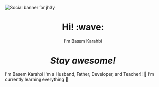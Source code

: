 ![Social banner for jh3y](https://github.com/jh3y/jh3y/raw/master/assets/header-banner--optimized.svg)
<h1 align='center'> Hi! :wave:</h1>
<p align='center'>
I'm Basem Karahbi
</p>
<h1 align='center'><i>Stay awesome!</i></h1>

I'm Basem Karahbi
I'm a Husband, Father, Developer, and Teacher!!
🌱 I’m currently learning everything 🤣
<!--
**basimkarhabi/basimkarhabi** is a ✨ _special_ ✨ repository because its `README.md` (this file) appears on your GitHub profile.

Here are some ideas to get you started:

- 🔭 I’m currently working on ...
- 🌱 I’m currently learning ...
- 👯 I’m looking to collaborate on ...
- 🤔 I’m looking for help with ...
- 💬 Ask me about ...
- 📫 How to reach me: ...
- 😄 Pronouns: ...
- ⚡ Fun fact: ...
-->
